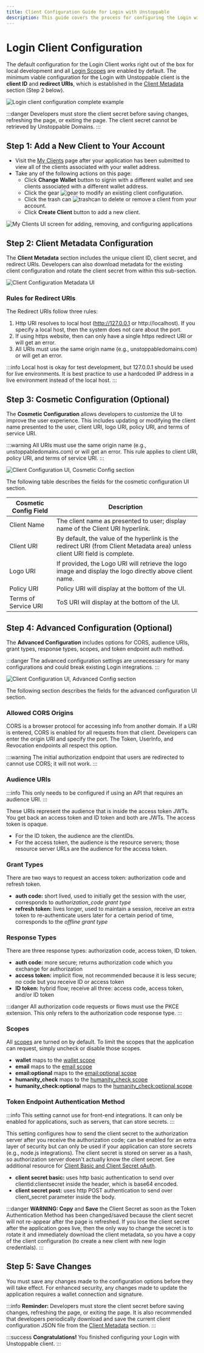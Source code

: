```yaml
---
title: Client Configuration Guide for Login with Unstoppable
description: This guide covers the process for configuring the Login with Unstoppable client.
---
```


# Login Client Configuration

The default configuration for the Login Client works right out of the box for local development and all [Login Scopes](scopes-for-login.md) are enabled by default. The minimum viable configuration for the Login with Unstoppable client is the **client ID** and **redirect URIs**, which is established in the [Client Metadata](login-client-configuration.md#step-2-client-metadata-configuration) section (Step 2 below).

![Login client configuration complete example](../../images/login-client-config.gif)

:::danger
Developers must store the client secret before saving changes, refreshing the page, or exiting the page. The client secret cannot be retrieved by Unstoppable Domains.
:::

## Step 1: Add a New Client to Your Account

* Visit the [My Clients](https://dashboard.auth.unstoppabledomains.com) page after your application has been submitted to view all of the clients associated with your wallet address.
* Take any of the following actions on this page:
  * Click **Change Wallet** button to signin with a different wallet and see clients associated with a different wallet address.
  * Click the gear ![gear](../../images/gear_icon_my_clients.png '#width=32px;vertical-align=text-bottom') to modify an existing client configuration.
  * Click the trash can ![trashcan](../../images/trashcan_icon_my_clients.png '#width=32px;vertical-align=text-bottom') to delete or remove a client from your account.
  * Click **Create Client** button to add a new client.

![My Clients UI screen for adding, removing, and configuring applications](../../images/new_my_clients_screen_markup.png '#width=200px;height=300px;')

## Step 2: Client Metadata Configuration

The **Client Metadata** section includes the unique client ID, client secret, and redirect URIs. Developers can also download metadata for the existing client configuration and rotate the client secret from within this sub-section.

![Client Configuration Metadata UI](../../images/client_config_screen_metadata.png)

### Rules for Redirect URIs

The Redirect URIs follow three rules:

1. Http URI resolves to local host (http://127.0.0.1 or http://localhost). If you specify a local host, then the system does not care about the port.
2. If using https website, then can only have a single https redirect URI or will get an error.
3. All URIs must use the same origin name (e.g., unstoppabledomains.com) or will get an error.

:::info
Local host is okay for test development, but 127.0.0.1 should be used for live environments. It is best practice to use a hardcoded IP address in a live environment instead of the local host.
:::

## **Step 3: Cosmetic Configuration (Optional)**

The **Cosmetic Configuration** allows developers to customize the UI to improve the user experience. This includes updating or modifying the client name presented to the user, client URI, logo URI, policy URI, and terms of service URI.

:::warning
All URIs must use the same origin name (e.g., unstoppabledomains.com) or will get an error. This rule applies to client URI, policy URI, and terms of service URI.
:::

![Client Configuration UI, Cosmetic Config section](../../images/client_config_screen_cosmetic.png)

The following table describes the fields for the cosmetic configuration UI section.

| Cosmetic Config Field | Description                                                                                                                 |
| --------------------- | --------------------------------------------------------------------------------------------------------------------------- |
| Client Name           | The client name as presented to user; display name of the Client URI hyperlink.                                             |
| Client URI            | By default, the value of the hyperlink is the redirect URI (from Client Metadata area) unless client URI field is complete. |
| Logo URI              | If provided, the Logo URI will retrieve the logo image and display the logo directly above client name.                     |
| Policy URI            | Policy URI will display at the bottom of the UI.                                                                            |
| Terms of Service URI  | ToS URI will display at the bottom of the UI.                                                                               |

## Step 4: Advanced Configuration (Optional)

The **Advanced Configuration** includes options for CORS, audience URIs, grant types, response types, scopes, and token endpoint auth method.

:::danger
The advanced configuration settings are unnecessary for many configurations and could break existing Login integrations.
:::

![Client Configuration UI, Advanced Config section](../../images/client_config_screen_advanced.png)

The following section describes the fields for the advanced configuration UI section.

### Allowed CORS Origins

CORS is a browser protocol for accessing info from another domain. If a URI is entered, CORS is enabled for all requests from that client. Developers can enter the origin URI and specify the port. The Token, UserInfo, and Revocation endpoints all respect this option.

:::warning
The initial authorization endpoint that users are redirected to cannot use CORS; it will not work.
:::

### Audience URIs

:::info
This only needs to be configured if using an API that requires an audience URI.
:::

These URIs represent the audience that is inside the access token JWTs. You get back an access token and ID token and both are JWTs. The access token is opaque.

* For the ID token, the audience are the clientIDs.
* For the access token, the audience is the resource servers; those resource server URLs are the audience for the access token.

### Grant Types

There are two ways to request an access token: authorization code and refresh token.

* **auth code:** short lived, used to initially get the session with the user, corresponds to _authorization\_code grant type_
* **refresh token:** lives longer, used to maintain a session, receive an extra token to re-authenticate users later for a certain period of time, corresponds to the _offline grant type_

### Response Types

There are three response types: authorization code, access token, ID token.

* **auth code:** more secure; returns authorization code which you exchange for authorization
* **access token:** implicit flow, not recommended because it is less secure; no code but you receive ID or access token
* **ID token:** hybrid flow; receive all three: access code, access token, and/or ID token

:::danger
All authorization code requests or flows must use the PKCE extension. This only refers to the authorization code response type.
:::

### Scopes

All [scopes](scopes-for-login.md) are turned on by default. To limit the scopes that the application can request, simply uncheck or disable those scopes.

* **wallet** maps to the [wallet scope](scopes-for-login.md#wallet-scope)
* **email** maps to the [email scope](scopes-for-login.md#email-scope)
* **email:optional** maps to the [email:optional scope](scopes-for-login.md#emailoptional-scope)
* **humanity_check** maps to the [humanity_check scope](scopes-for-login.md#humanitycheck-scope-mark-style"colorred"betamark)
* **humanity_check:optional** maps to the [humanity_check:optional scope](scopes-for-login.md#humanitycheckoptional-scope-mark-style"colorred"betamark)

### Token Endpoint Authentication Method

:::info
This setting cannot use for front-end integrations. It can only be enabled for applications, such as servers, that can store secrets.
:::

This setting configures how to send the client secret to the authorization server after you receive the authorization code; can be enabled for an extra layer of security but can only be used if your application can store secrets (e.g., node.js integrations). The client secret is stored on server as a hash, so authorization server doesn't actually know the client secret. See additional resource for [Client Basic and Client Secret oAuth](https://datatracker.ietf.org/doc/html/rfc6749#section-2.3.1).

* **client secret basic:** uses http basic authentication to send over clientid:clientsecret inside the header, which is base64 encoded.
* **client secret post:** uses http POST authentication to send over client\_secret parameter inside the body.

:::danger
**WARNING: Copy** and **Save** the Client Secret as soon as the Token Authentication Method has been changed/saved because the client secret will not re-appear after the page is refreshed. If you lose the client secret after the application goes live, then the only way to change the secret is to rotate it and immediately download the client metadata, so you have a copy of the client configuration (to create a new client with new login credentials).
:::

## Step 5: Save Changes

You must save any changes made to the configuration options before they will take effect. For enhanced security, any changes made to update the application requires a wallet connection and signature.

:::info
**Reminder:** Developers must store the client secret before saving changes, refreshing the page, or exiting the page. It is also recommended that developers periodically download and save the current client configuration JSON file from the [Client Metadata](login-client-configuration.md#step-2-client-metadata-configuration) section.
:::

:::success
**Congratulations!** You finished configuring your Login with Unstoppable client.
:::
